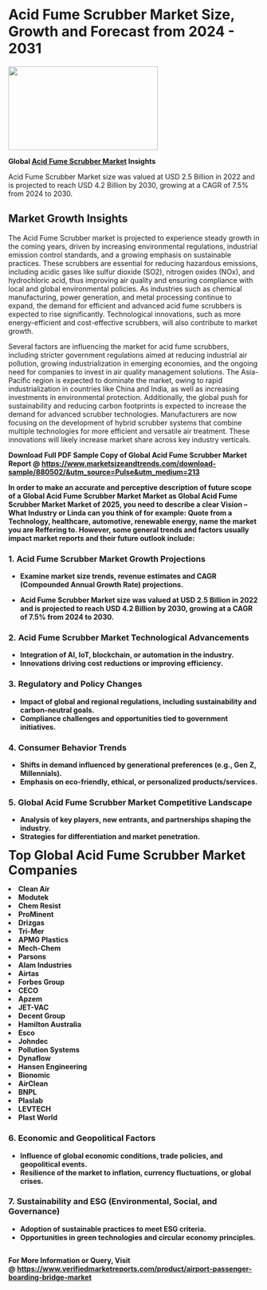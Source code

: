 <H1>Acid Fume Scrubber Market Size, Growth and Forecast from 2024 - 2031</H1><img class="aligncenter size-medium wp-image-584254" src="https://thirdeyenews.in/wp-content/uploads/2024/09/Global-Market-Research-300x168.jpeg" alt="" width="300" height="168" /><p><strong>Global&nbsp;<a href="https://www.marketsizeandtrends.com/download-sample/880502/&amp;utm_source=Pulse&amp;utm_medium=213">Acid Fume Scrubber Market</a> Insights</strong></p><p>Acid Fume Scrubber Market size was valued at USD 2.5 Billion in 2022 and is projected to reach USD 4.2 Billion by 2030, growing at a CAGR of 7.5% from 2024 to 2030.</p><p><h2>Market Growth Insights</h2> <p>The Acid Fume Scrubber market is projected to experience steady growth in the coming years, driven by increasing environmental regulations, industrial emission control standards, and a growing emphasis on sustainable practices. These scrubbers are essential for reducing hazardous emissions, including acidic gases like sulfur dioxide (SO2), nitrogen oxides (NOx), and hydrochloric acid, thus improving air quality and ensuring compliance with local and global environmental policies. As industries such as chemical manufacturing, power generation, and metal processing continue to expand, the demand for efficient and advanced acid fume scrubbers is expected to rise significantly. Technological innovations, such as more energy-efficient and cost-effective scrubbers, will also contribute to market growth.</p> <p><strong></strong></p> <p>Several factors are influencing the market for acid fume scrubbers, including stricter government regulations aimed at reducing industrial air pollution, growing industrialization in emerging economies, and the ongoing need for companies to invest in air quality management solutions. The Asia-Pacific region is expected to dominate the market, owing to rapid industrialization in countries like China and India, as well as increasing investments in environmental protection. Additionally, the global push for sustainability and reducing carbon footprints is expected to increase the demand for advanced scrubber technologies. Manufacturers are now focusing on the development of hybrid scrubber systems that combine multiple technologies for more efficient and versatile air treatment. These innovations will likely increase market share across key industry verticals.</p> <p><strong></p><p><span class=""><strong>Download Full PDF Sample Copy of Global Acid Fume Scrubber Market Report</strong> @ <a href="https://www.marketsizeandtrends.com/download-sample/880502/&amp;utm_source=Pulse&amp;utm_medium=213" target="_blank">https://www.marketsizeandtrends.com/download-sample/880502/&amp;utm_source=Pulse&amp;utm_medium=213</a></span></p><p>In order to make an accurate and perceptive description of future scope of a Global&nbsp;Acid Fume Scrubber Market Market as Global&nbsp;Acid Fume Scrubber Market Market of 2025, you need to describe a clear Vision &ndash; What Industry or Linda can you think of for example: Quote from a Technology, healthcare, automotive, renewable energy, name the market you are Reffering to. However, some general trends and factors usually impact market reports and their future outlook include:</p><h3>1.&nbsp;<strong>Acid Fume Scrubber Market Growth Projections</strong></h3><ul><li>Examine market size trends, revenue estimates and CAGR (Compounded Annual Growth Rate) projections.</li><li><p>Acid Fume Scrubber Market size was valued at USD 2.5 Billion in 2022 and is projected to reach USD 4.2 Billion by 2030, growing at a CAGR of 7.5% from 2024 to 2030.</p></li></ul><h3>2.&nbsp;<strong>Acid Fume Scrubber Market Technological Advancements</strong></h3><ul><li>Integration of AI, IoT, blockchain, or automation in the industry.</li><li>Innovations driving cost reductions or improving efficiency.</li></ul><h3>3.&nbsp;<strong>Regulatory and Policy Changes</strong></h3><ul><li>Impact of global and regional regulations, including sustainability and carbon-neutral goals.</li><li>Compliance challenges and opportunities tied to government initiatives.</li></ul><h3>4.&nbsp;<strong>Consumer Behavior Trends</strong></h3><ul><li>Shifts in demand influenced by generational preferences (e.g., Gen Z, Millennials).</li><li>Emphasis on eco-friendly, ethical, or personalized products/services.</li></ul><h3>5.&nbsp;<strong>Global Acid Fume Scrubber Market Competitive Landscape</strong></h3><ul><li>Analysis of key players, new entrants, and partnerships shaping the industry.</li><li>Strategies for differentiation and market penetration.</li></ul><p data-pm-slice="1 1 []"><span style="color: inherit; font-family: inherit; font-size: 25px;">Top Global Acid Fume Scrubber Market Companies</span></p><div class="" data-test-id=""><p><li>Clean Air</li><li> Modutek</li><li> Chem Resist</li><li> ProMinent</li><li> Drizgas</li><li> Tri-Mer</li><li> APMG Plastics</li><li> Mech-Chem</li><li> Parsons</li><li> Alam Industries</li><li> Airtas</li><li> Forbes Group</li><li> CECO</li><li> Apzem</li><li> JET-VAC</li><li> Decent Group</li><li> Hamilton Australia</li><li> Esco</li><li> Johndec</li><li> Pollution Systems</li><li> Dynaflow</li><li> Hansen Engineering</li><li> Bionomic</li><li> AirClean</li><li> BNPL</li><li> Plaslab</li><li> LEVTECH</li><li> Plast World</li></p></div><h3>6.&nbsp;<strong>Economic and Geopolitical Factors</strong></h3><ul><li>Influence of global economic conditions, trade policies, and geopolitical events.</li><li>Resilience of the market to inflation, currency fluctuations, or global crises.</li></ul><h3>7.&nbsp;<strong>Sustainability and ESG (Environmental, Social, and Governance)</strong></h3><ul><li>Adoption of sustainable practices to meet ESG criteria.</li><li>Opportunities in green technologies and circular economy principles.</li></ul><h2><strong style="font-size: 14px;">For More Information or Query, Visit @&nbsp;</strong><a style="background-color: #ffffff; font-size: 14px;" href="https://www.marketsizeandtrends.com/report/acid-fume-scrubber-market/" target="_blank">https://www.verifiedmarketreports.com/product/airport-passenger-boarding-bridge-market</a></h2>
